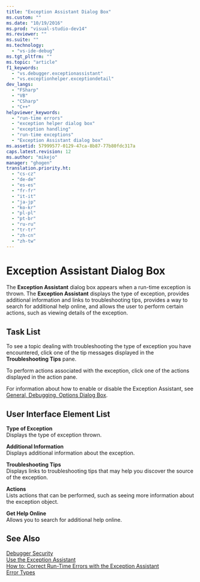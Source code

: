 ```yaml
---
title: "Exception Assistant Dialog Box"
ms.custom: ""
ms.date: "10/19/2016"
ms.prod: "visual-studio-dev14"
ms.reviewer: ""
ms.suite: ""
ms.technology: 
  - "vs-ide-debug"
ms.tgt_pltfrm: ""
ms.topic: "article"
f1_keywords: 
  - "vs.debugger.exceptionassistant"
  - "vs.exceptionhelper.exceptiondetail"
dev_langs: 
  - "FSharp"
  - "VB"
  - "CSharp"
  - "C++"
helpviewer_keywords: 
  - "run-time errors"
  - "exception helper dialog box"
  - "exception handling"
  - "run-time exceptions"
  - "Exception Assistant dialog box"
ms.assetid: 57999577-0129-47ca-8b87-77b80fdc317a
caps.latest.revision: 12
ms.author: "mikejo"
manager: "ghogen"
translation.priority.ht: 
  - "cs-cz"
  - "de-de"
  - "es-es"
  - "fr-fr"
  - "it-it"
  - "ja-jp"
  - "ko-kr"
  - "pl-pl"
  - "pt-br"
  - "ru-ru"
  - "tr-tr"
  - "zh-cn"
  - "zh-tw"
---
```

# Exception Assistant Dialog Box
The **Exception Assistant** dialog box appears when a run-time exception is thrown. The **Exception Assistant** displays the type of exception, provides additional information and links to troubleshooting tips, provides a way to search for additional help online, and allows the user to perform certain actions, such as viewing details of the exception.  
  
## Task List  
 To see a topic dealing with troubleshooting the type of exception you have encountered, click one of the tip messages displayed in the **Troubleshooting Tips** pane.  
  
 To perform actions associated with the exception, click one of the actions displayed in the action pane.  
  
 For information about how to enable or disable the Exception Assistant, see [General, Debugging, Options Dialog Box](../debugger/general--debugging--options-dialog-box.md).  
  
## User Interface Element List  
 **Type of Exception**  
 Displays the type of exception thrown.  
  
 **Additional Information**  
 Displays additional information about the exception.  
  
 **Troubleshooting Tips**  
 Displays links to troubleshooting tips that may help you discover the source of the exception.  
  
 **Actions**  
 Lists actions that can be performed, such as seeing more information about the exception object.  
  
 **Get Help Online**  
 Allows you to search for additional help online.  
  
## See Also  
 [Debugger Security](../debugger/debugger-security.md)   
 [Use the Exception Assistant](../Topic/How%20to:%20Use%20the%20Exception%20Assistant.md)   
 [How to: Correct Run-Time Errors with the Exception Assistant](../Topic/How%20to:%20Correct%20Run-Time%20Errors%20with%20the%20Exception%20Assistant.md)   
 [Error Types](../Topic/Error%20Types%20\(Visual%20Basic\).md)